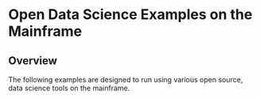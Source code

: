 # Open Data Science Examples on the Mainframe

<!-- (c) Copyright IBM Corp. 2017.  All Rights Reserved.
     Distributed under the terms of the Modified BSD License. -->

## Overview

The following examples are designed to run using various open source, data science tools on the mainframe.
